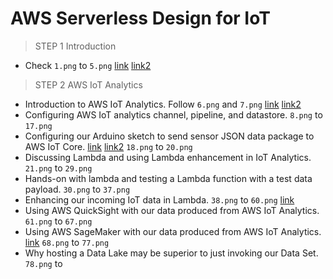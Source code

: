 # AWS Serverless Design for IoT

>STEP 1 
>Introduction 

- Check `1.png` to `5.png` [link](https://aws.amazon.com/about-aws/whats-new/2018/02/aws-iot-core-now-supports-mqtt-connections-with-certificate-based-client-authentication-on-port-443/)
[link2](https://github.com/sborsay/AWS-IoT/blob/master/AWSCLI_Payload_Tester)

>STEP 2 
>AWS IoT Analytics 

- Introduction to AWS IoT Analytics. Follow `6.png` and `7.png` [link](https://docs.aws.amazon.com/iotanalytics/)
[link2](https://docs.aws.amazon.com/iotanalytics/latest/userguide/quickstart.html)
- Configuring AWS IoT analytics channel, pipeline, and datastore. 
`8.png` to `17.png`
- Configuring our Arduino sketch to send sensor JSON data package to AWS IoT Core.
[link](https://github.com/sborsay/Serverless-IoT-on-AWS/blob/master/simPub_ESP8266.ino)
[link2](https://github.com/sborsay/Serverless-IoT-on-AWS/blob/master/simPub_ESP32.ino)
`18.png` to `20.png`
- Discussing Lambda and using Lambda enhancement in IoT Analytics.
`21.png` to `29.png`
- Hands-on with lambda and testing a Lambda function with a test data payload.
`30.png` to `37.png`
- Enhancing our incoming IoT data in Lambda.
`38.png` to `60.png`
[link](https://github.com/sborsay/Serverless-IoT-on-AWS/blob/master/myNode_IoT_Lambda)
- Using AWS QuickSight with our data produced from AWS IoT Analytics. 
`61.png` to `67.png`
- Using AWS SageMaker with our data produced from AWS IoT Analytics.
[link](https://github.com/sborsay/AWS-IoT/blob/master/AWS_Pandas_Sagemaker.py)
`68.png` to `77.png`
- Why hosting a Data Lake may be superior to just invoking our Data Set.
`78.png` to 
